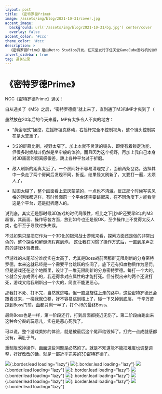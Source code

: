 ```yaml
---
layout: post
title: 《密特罗德Prime》
image: /assets/img/blog/2021-10-31/cover.jpg
accent_image: 
  background: url('/assets/img/blog/2021-10-31/bg.jpg') center/cover
  overlay: false
accent_color: '#ccc'
theme_color: '#ccc'
description: >
  《密特罗德Prime》是由Retro Studios开发，任天堂发行于任天堂GameCube游戏机的游戏。<br>游戏于2002年11月在北美发行，翌年在日本和欧洲发行。<br>《密特罗德Prime》是密特罗德系列的第五部主要游戏，也是首部采用3D的游戏。<br>因为探索优先于战斗，任天堂称游戏为第一人称冒险游戏而非第一人称射击游戏。
invert_sidebar: true
tag: 通关记录
---
```


# 《密特罗德Prime》

NGC《密特罗德Prime》通关！

自从通关了《M5》之后，“密特罗德瘾”就上来了，直到通了M3和MP才爽到了（

虽然放在20年后的今天来看，MP有太多令人不爽的地方：

- “黄金眼式”操控，左摇杆坦克移动，右摇杆完全不控制视角，整个镜头控制实在是太笨重了。

- 3:2的屏幕比例，视野太窄了。加上本就不灵活的镜头，即使有着锁定功能，但很多时候战斗仍然是坐牢般的体验。而且因为这个视野，再加上我自己本身对3D画面的距离感很差，跳上各种平台过于折磨。

- 敌人刷新的距离太近了。一个房间好不容易清理完了，面前两条岔路，选择其中一条走了两个房间后发现不同，折返，结果怪又刷新了，又要打一遍，太烦人了。

- 贴图太糊了，整个画面看上去灰蒙蒙的，一点也不清澈。反正那个时候写实风格的游戏都这样，有时候面前一个平台还需要跳起来，在不同角度下才能看清这是个平台，还是挺折磨人的。

说到底，其实还是那时候3D游戏的时代局限性，相比之下比MP还要早8年的M3超银，其画面、操作等各方面，放到如今也还是很OK，至少操作上不觉得太反人类，也不至于导致过多失误。

不过如果只是把它作为一个3D化的银河战士游戏来看，探索方面还是做的非常出色的，整个探索和解谜流程爽到炸。
这让我在习惯了操作方式后，一直到尾声之前的游戏体验极佳。

但游戏的末尾部分难度实在太高了，尤其是Boss战前面那群无限刷新的分身密特罗德。本来这就已经是一个需要平台跳跃的空间了，底下还有扣血物质作为惩罚。
但是游戏还在这个地图里，设计了一堆无限刷新的分身密特罗德。每打一个大的，它就会分身成俩小的，我还得拿对应属性的才能打死。但分裂出来的两个还没打死，游戏又给我刷新出一个大的，简直不能更恶心。

那我打不死、打不完，当然就逃咯。但一直盘旋往上走的路中，这些密特罗德还会跟着过来，一碰我就位移，好不容易跳到楼上了，碰一下又掉到底层。
千辛万苦跑到Boss门前，血都只剩一半了，打个JB的最终Boss。

最终Boss也是一样，第一阶段还行，打到后面都接近无伤了。第二阶段由跑出来这种会分裂的玩意儿，实在是恶心死我了。

可以说，整个游戏美妙的体验，就是被最后这个尾声给毁掉了。打完一点成就感都没有，满肚子气。

重制版改掉操作、画面这些问题是必然的了。就是不知道能不能把难度也调整调整，好好改改的话，就是一部近乎完美的3D密特罗德了。



![](/assets/img/blog/2021-10-31/1.jpg){:.border.lead loading="lazy"}
![](/assets/img/blog/2021-10-31/2.jpg){:.border.lead loading="lazy"}
![](/assets/img/blog/2021-10-31/3.jpg){:.border.lead loading="lazy"}
![](/assets/img/blog/2021-10-31/4.jpg){:.border.lead loading="lazy"}
![](/assets/img/blog/2021-10-31/5.jpg){:.border.lead loading="lazy"}
![](/assets/img/blog/2021-10-31/6.jpg){:.border.lead loading="lazy"}
![](/assets/img/blog/2021-10-31/7.jpg){:.border.lead loading="lazy"}
![](/assets/img/blog/2021-10-31/8.jpg){:.border.lead loading="lazy"}
![](/assets/img/blog/2021-10-31/9.jpg){:.border.lead loading="lazy"}

